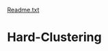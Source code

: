 [Readme.txt](https://github.com/FasahatSiddiqui/Hard-Clustering/files/7110302/Readme.txt)
# Hard-Clustering

